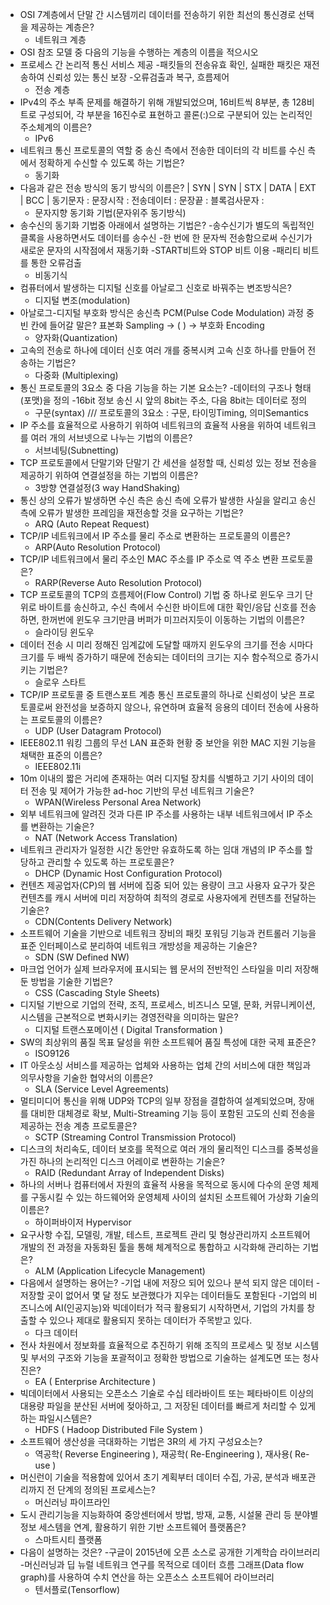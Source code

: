 - OSI 7계층에서 단말 간 시스템끼리 데이터를 전송하기 위한 최선의 통신경로 선택을 제공하는 계층은?
    - 네트워크 계층
- OSI 참조 모델 중 다음의 기능을 수행하는 계층의 이름을 적으시오
- 프로세스 간 논리적 통신 서비스 제공
-패킷들의 전송유효 확인, 실패한 패킷은 재전송하여 신뢰성 있는 통신 보장
-오류검출과 복구, 흐름제어
    - 전송 계층
- IPv4의 주소 부족 문제를 해결하기 위해 개발되었으며, 16비트씩 8부분, 총 128비트로 구성되어, 각 부분을 16진수로 표현하고 콜론(:)으로 구분되어 있는 논리적인 주소체계의 이름은?
    - IPv6
- 네트워크 통신 프로토콜의 역할 중 송신 측에서 전송한 데이터의 각 비트를 수신 측에서 정확하게 수신할 수 있도록 하는 기법은?
    - 동기화
- 다음과 같은 전송 방식의 동기 방식의 이름은?
| SYN | SYN  |      STX    |      DATA     |     EXT    |       BCC         | 
 동기문자    : 문장시작 : 전송데이터 :  문장끝 : 블록검사문자 :
    - 문자지향 동기화 기법(문자위주 동기방식)
- 송수신의 동기화 기법중 아래에서 설명하는 기법은?
-송수신기가 별도의 독립적인 클록을 사용하면서도 데이터를 송수신
-한 번에 한 문자씩 전송함으로써 수신기가 새로운 문자의 시작점에서 재동기화
-START비트와 STOP 비트 이용
-패리티 비트를 통한 오류검출
    - 비동기식
- 컴퓨터에서 발생하는 디지털 신호를 아날로그 신호로 바꿔주는 변조방식은?
    - 디지털 변조(modulation)
- 아날로그-디지털 부호화 방식은 송신측 PCM(Pulse Code Modulation) 과정 중 빈 칸에 들어갈 말은?
표본화 Sampling → (          ) → 부호화 Encoding
    - 양자화(Quantization)
- 고속의 전송로 하나에 데이터 신호 여러 개를 중복시켜 고속 신호 하나를 만들어 전송하는 기법은?
    - 다중화 (Multiplexing)
- 통신 프로토콜의 3요소 중 다음 기능을 하는 기본 요소는?
-데이터의 구조나 형태(포맷)을 정의
-16bit 정보 송신 시 앞의 8bit는 주소, 다음 8bit는 데이터로 정의
    - 구문(syntax)  /// 프로토콜의 3요소 : 구문, 타이밍Timing, 의미Semantics
- IP 주소를 효율적으로 사용하기 위하여 네트워크의 효율적 사용을 위하여 네트워크를 여러 개의 서브넷으로 나누는 기법의 이름은?
    - 서브네팅(Subnetting)
- TCP 프로토콜에서 단말기와 단말기 간 세션을 설정할 때, 신뢰성 있는 정보 전송을 제공하기 위하여 연결설정을 하는 기법의 이름은?
    - 3방향 연결설정(3 way HandShaking)
- 통신 상의 오류가 발생하면 수신 측은 송신 측에 오류가 발생한 사실을 알리고 송신 측에 오류가 발생한 프레임을 재전송할 것을 요구하는 기법은?
    - ARQ (Auto Repeat Request)
- TCP/IP 네트워크에서 IP 주소를 물리 주소로 변환하는 프로토콜의 이름은?
    - ARP(Auto Resolution Protocol)
- TCP/IP 네트워크에서 물리 주소인 MAC 주소를 IP 주소로 역 주소 변환 프로토콜은?
    - RARP(Reverse Auto Resolution Protocol)
- TCP 프로토콜의 TCP의 흐름제어(Flow Control) 기법 중 하나로 윈도우 크기 단위로 바이트를 송신하고, 수신 측에서 수신한 바이트에 대한 확인/응답 신호를 전송하면, 한꺼번에 윈도우 크기만큼 버퍼가 미끄러지듯이 이동하는 기법의 이름은?
    - 슬라이딩 윈도우
- 데이터 전송 시 미리 정해진 임계값에 도달할 때까지 윈도우의 크기를 전송 시마다 크기를 두 배씩 증가하기 때문에 전송되는 데이터의 크기는 지수 함수적으로 증가시키는 기법은?
    - 슬로우 스타트
- TCP/IP 프로토콜 중 트랜스포트 계층 통신 프로토콜의 하나로 신뢰성이 낮은 프로토콜로써 완전성을 보증하지 않으나, 유연하며 효율적 응용의 데이터 전송에 사용하는 프로토콜의 이름은?
    - UDP (User Datagram Protocol)
- IEEE802.11 워킹 그룹의 무선 LAN 표준화 현황 중 보안을 위한 MAC 지원 기능을 채택한 표준의 이름은?
    - IEEE802.11i
- 10m 이내의 짧은 거리에 존재하는 여러 디지털 장치를 식별하고 기기 사이의 데이터 전송 및 제어가 가능한 ad-hoc 기반의 무선 네트워크 기술은?
    - WPAN(Wireless Personal Area Network)
- 외부 네트워크에 알려진 것과 다른 IP 주소를 사용하는 내부 네트워크에서 IP 주소를 변환하는 기술은?
    - NAT (Network Access Translation)
- 네트워크 관리자가 일정한 시간 동안만 유효하도록 하는 임대 개념의 IP 주소를 할당하고 관리할 수 있도록 하는 프로토콜은?
    - DHCP (Dynamic Host Configuration Protocol)
- 컨텐츠 제공업자(CP)의 웹 서버에 집중 되어 있는 용량이 크고 사용자 요구가 잦은 컨텐츠를 캐시 서버에 미리 저장하여 최적의 경로로 사용자에게 컨텐츠를 전달하는 기술은?
    - CDN(Contents Delivery Network)
- 소프트웨어 기술을 기반으로 네트워크 장비의 패킷 포워딩 기능과 컨트롤러 기능을 표준 인터페이스로 분리하여 네트워크 개방성을 제공하는 기술은?
    - SDN (SW Defined NW)
- 마크업 언어가 실제 브라우저에 표시되는 웹 문서의 전반적인 스타일을 미리 저장해 둔 방법을 기술한 기법은?
    - CSS (Cascading Style Sheets)
- 디지털 기반으로 기업의 전략, 조직, 프로세스, 비즈니스 모델, 문화, 커뮤니케이션, 시스템을 근본적으로 변화시키는 경영전략을 의미하는 말은?
    - 디지털 트랜스포메이션 ( Digital Transformation )
- SW의 최상위의 품질 목표 달성을 위한 소프트웨어 품질 특성에 대한 국제 표준은?
    - ISO9126
- IT 아웃소싱 서비스를 제공하는 업체와 사용하는 업체 간의 서비스에 대한 책임과 의무사항을 기술한 협약서의 이름은?
    - SLA (Service Level Agreements)
- 멀티미디어 통신을 위해 UDP와 TCP의 일부 장점을 결합하여 설계되었으며, 장애를 대비한 대체경로 확보, Multi-Streaming 기능 등이 포함된 고도의 신뢰 전송을 제공하는 전송 계층 프로토콜은?
    - SCTP (Streaming Control Transmission Protocol)
- 디스크의 처리속도, 데이터 보호를 목적으로 여러 개의 물리적인 디스크를 중복성을 가진 하나의 논리적인 디스크 어레이로 변환하는 기술은?
    - RAID (Redundant Array of Independent Disks)
- 하나의 서버나 컴퓨터에서 자원의 효율적 사용을 목적으로 동시에 다수의 운영 체제를 구동시킬 수 있는 하드웨어와 운영체제 사이의 설치된 소프트웨어 가상화 기술의 이름은?
    - 하이퍼바이저 Hypervisor
- 요구사항 수집, 모델링, 개발, 테스트, 프로젝트 관리 및 형상관리까지 소프트웨어 개발의 전 과정을 자동화된 툴을 통해 체계적으로 통합하고 시각화해 관리하는 기법은?
    - ALM (Application Lifecycle Management)
- 다음에서 설명하는 용어는?
-기업 내에 저장으 되어 있으나 분석 되지 않은 데이터
-저장할 곳이 없어서 몇 달 정도 보관했다가 지우는 데이터들도 포함된다
-기업의 비즈니스에 AI(인공지능)와 빅데이터가 적극 활용되기 시작하면서, 기업의 가치를 창출할 수 있으나 제대로 활용되지 못하는 데이터가 주목받고 있다.
    - 다크 데이터
- 전사 차원에서 정보화를 효율적으로 추진하기 위해 조직의 프로세스 및 정보 시스템 및 부서의 구조와 기능을 포괄적이고 정확한 방법으로 기술하는 설계도면 또는 청사진은?
    - EA ( Enterprise Architecture )
- 빅데이터에서 사용되는 오픈소스 기술로 수십 테라바이트 또는 페타바이트 이상의 대용량 파일을 분산된 서버에 젖아하고, 그 저장된 데이터를 빠르게 처리할 수 있게 하는 파일시스템은?
    - HDFS ( Hadoop Distributed File System )
- 소프트웨어 생산성을 극대화하는 기법은 3R의 세 가지 구성요소는?
    - 역공학( Reverse Engineering ), 재공학( Re-Engineering ), 재사용( Re-use )
- 머신런이 기술을 적용함에 있어서 초기 계획부터 데이터 수집, 가공, 분석과 배포관리까지 전 단계의 정의된 프로세스는?
    - 머신러닝 파이프라인
- 도시 관리기능을 지능화하여 중앙센터에서 방법, 방재, 교통, 시설물 관리 등 분야별 정보 세스템을 연계, 활용하기 위한 기반 소프트웨어 플랫폼은?
    - 스마트시티 플랫폼
- 다음이 설명하는 것은?
-구글이 2015년에 오픈 소스로 공개한 기계학습 라이브러리
-머신러닝과 딥 뉴럴 네트워크 연구를 목적으로 데이터 흐름 그래프(Data flow graph)를 사용하여 수치 연산을 하는 오픈소스 소프트웨어 라이브러리
    - 텐서플로(Tensorflow)
